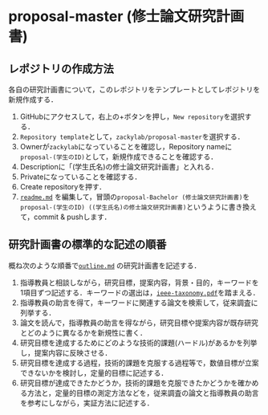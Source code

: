 # proposal-master (修士論文研究計画書)

## レポジトリの作成方法

各自の研究計画書について，このレポジトリをテンプレートとしてレポジトリを新規作成する．

1. GitHubにアクセスして，右上の+ボタンを押し，`New repository`を選択する．
2. `Repository template`として，`zackylab/proposal-master`を選択する．
3. Ownerが`zackylab`になっていることを確認し，Repository nameに`proposal-(学生のID)`として，新規作成できることを確認する．
4. Descriptionに「(学生氏名)の修士論文研究計画書」と入れる．
5. Privateになっていることを確認する．
6. Create repositoryを押す．
7. [`readme.md`](readme.md) を編集して，冒頭の`proposal-Bachelor (修士論文研究計画書)`を`proposal-(学生のID) ((学生氏名)の修士論文研究計画書)`というように書き換えて，commit & pushします．

## 研究計画書の標準的な記述の順番

概ね次のような順番で[`outline.md`](outline.md) の研究計画書を記述する．

1. 指導教員と相談しながら，研究目標，提案内容，背景・目的，キーワードを1項目ずつ記述する．キーワードの選出は，[`ieee-taxonomy.pdf`](references/ieee-taxonomy.pdf)を踏まえる．
2. 指導教員の助言を得て，キーワードに関連する論文を検索して，従来調査に列挙する．
3. 論文を読んで，指導教員の助言を得ながら，研究目標や提案内容が既存研究とどのように異なるかを新規性に書く．
4. 研究目標を達成するためにどのような技術的課題(ハードル)があるかを列挙し，提案内容に反映させる．
5. 研究目標を達成する過程，技術的課題を克服する過程等で，数値目標が立案できないかを検討し，定量的目標に記述する．
6. 研究目標が達成できたかどうか，技術的課題を克服できたかどうかを確かめる方法と，定量的目標の測定方法などを，従来調査の論文と指導教員の助言を参考にしながら，実証方法に記述する．

